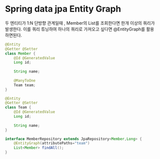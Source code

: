 # Spring data jpa Entity Graph
두 엔티티가 1:N 단방향 관계일때 , Member의 List를 조회한다면
한개 이상의 쿼리가 발생한다.
이를 쿼리 튜닝하여 하나의 쿼리로 가져오고 싶다면
@EntityGraph를 활용하면된다.
```java
@Entity
@Getter @Setter
class Member {
    @Id @GeneratedValue
    Long id;
    
    String name;
    
    @ManyToOne
    Team team;
}

@Entity
@Getter @Setter
class Team {
    @Id @GeneratedValue
    Long id;
    
    String name;
}

interface MemberRepository extends JpaRepository<Member,Long> {
    @EntityGraph(attributePaths="team")
    List<Member> findAll();
}
```